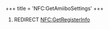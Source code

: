 +++
title = 'NFC:GetAmiiboSettings'
+++

1.  REDIRECT [NFC:GetRegisterInfo](NFC:GetRegisterInfo "wikilink")
